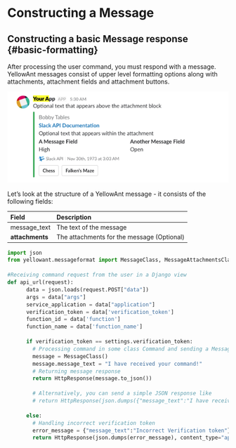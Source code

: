 # Constructing a Message

## Constructing a basic Message response {#basic-formatting}

After processing the user command, you must respond with a message. YellowAnt messages consist of upper level formatting options along with attachments, attachment fields and attachment buttons.

![](../../.gitbook/assets/screenshot-api.slack.com-2018-01-28-03-51-25-409%20%281%29.png)

Let’s look at the structure of a YellowAnt message - it consists of the following fields:

| Field | Description |
| :--- | :--- |
| message\_text | The text of the message |
| **attachments** | The attachments for the message \(Optional\) |

```python
import json
from yellowant.messageformat import MessageClass, MessageAttachmentsClass, MessageButtonsClass

#Receiving command request from the user in a Django view
def api_url(request):    
      data = json.loads(request.POST["data"])
      args = data["args"]
      service_application = data["application"]
      verification_token = data['verification_token']
      function_id = data['function']
      function_name = data['function_name']

      if verification_token == settings.verification_token:
        # Processing command in some class Command and sending a Message Object
        message = MessageClass()
        message.message_text = "I have received your command!"
        # Returning message response
        return HttpResponse(message.to_json())

        # Alternatively, you can send a simple JSON response like
        # return HttpResponse(json.dumps({"message_text":"I have received your command!"}))

      else:
        # Handling incorrect verification token
        error_message = {"message_text":"Incorrect Verification token"}
        return HttpResponse(json.dumps(error_message), content_type="application/json")
```

